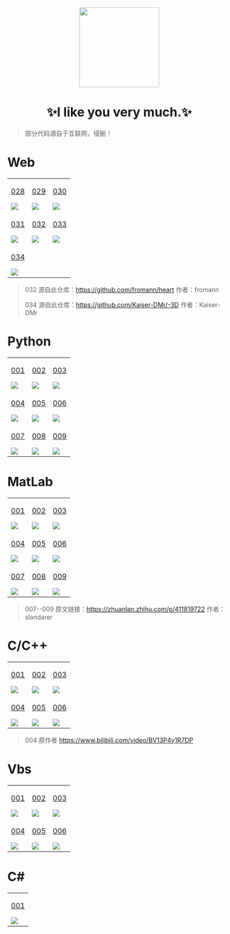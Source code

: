 <div align="center">
    <img  width=180 src="https://cdn.jsdelivr.net/gh/sun0225SUN/Awesome-Love-Code/assets/logo.png"/>
    <h1>✨I like you very much.✨</h1> 
</div>

> 部分代码源自于互联网，侵删！

# Web

<table align="center">
    <!-- 第十行 -->
    <tr>
    <td valign="top">
        <a target="_blank" href="https://C15043.github.io/-">
            <p align="center">028</p>
            <img src="https://cdn.jsdelivr.net/gh/sun0225SUN/Awesome-Love-Code/assets/img/web/028.jpg"/>
        </a>
    </td>
    <td valign="top">
        <a target="_blank" href="https://sun0225sun.github.io/Awesome-Love-Code/Web/029">
            <p align="center">029</p>
            <img src="https://cdn.jsdelivr.net/gh/sun0225SUN/Awesome-Love-Code/assets/img/web/029.jpg"/>
        </a>
    </td>
    <td valign="top">
        <a target="_blank" href="https://sun0225sun.github.io/Awesome-Love-Code/Web/030">
            <p align="center">030</p>
            <img src="https://cdn.jsdelivr.net/gh/sun0225SUN/Awesome-Love-Code/assets/img/web/030.jpg"/>
        </a>
    </td>
    </tr>
    <!-- 第十一行 -->
    <tr>
        <td valign="top">
        <a target="_blank" href="https://sun0225sun.github.io/Awesome-Love-Code/Web/031">
            <p align="center">031</p>
            <img src="https://cdn.jsdelivr.net/gh/sun0225SUN/Awesome-Love-Code/assets/img/web/031.png"/>
        </a>
    </td>
    <td valign="top">
        <a target="_blank" href="https://sun0225sun.github.io/Awesome-Love-Code/Web/032">
            <p align="center">032</p>
            <img src="https://cdn.jsdelivr.net/gh/sun0225SUN/Awesome-Love-Code/assets/img/web/032.png"/>
        </a>
    </td>
    <td valign="top">
        <a target="_blank" href="https://sun0225sun.github.io/Awesome-Love-Code/Web/033">
            <p align="center">033</p>
            <img src="https://cdn.jsdelivr.net/gh/sun0225SUN/Awesome-Love-Code/assets/img/web/033.png"/>
        </a>
    </td>
    </tr>
    <!-- 第十一行 -->
    <tr>
        <td valign="top">
        <a target="_blank" href="https://sun0225sun.github.io/Awesome-Love-Code/Web/034">
            <p align="center">034</p>
            <img src="https://cdn.jsdelivr.net/gh/sun0225SUN/Awesome-Love-Code/assets/img/web/034.png"/>
        </a>
    </td>
    </tr>
</table>

>  032 源自此仓库：https://github.com/fromann/heart  作者：fromann
> 
>  034 源自此仓库：https://github.com/Kaiser-DMr/-3D  作者：Kaiser-DMr

# Python

<table align="center">
    <!-- 第一行 -->
    <tr>
    <td valign="top">
        <a target="_blank" href="https://github.com/sun0225SUN/Awesome-Love-Code/tree/main/Python/001">
            <p align="center">001</p>
            <img src="https://cdn.jsdelivr.net/gh/sun0225SUN/Awesome-Love-Code/assets/img/python/001.jpg"/>
        </a>
    </td>
    <td valign="top">
        <a target="_blank" href="https://github.com/sun0225SUN/Awesome-Love-Code/tree/main/Python/002">
            <p align="center">002</p>
            <img src="https://cdn.jsdelivr.net/gh/sun0225SUN/Awesome-Love-Code/assets/img/python/002.jpg"/>
        </a>
    </td>
    <td valign="top">
        <a target="_blank" href="https://github.com/sun0225SUN/Awesome-Love-Code/tree/main/Python/003">
            <p align="center">003</p>
            <img src="https://cdn.jsdelivr.net/gh/sun0225SUN/Awesome-Love-Code/assets/img/python/003.jpg"/>
        </a>
    </td>
    </tr>
    <!-- 第二行 -->
    <tr>
    <td valign="top">
        <a target="_blank" href="https://github.com/sun0225SUN/Awesome-Love-Code/tree/main/Python/004">
            <p align="center">004</p>
            <img src="https://cdn.jsdelivr.net/gh/sun0225SUN/Awesome-Love-Code/assets/img/python/004.jpg"/>
        </a>
    </td>
    <td valign="top">
        <a target="_blank" href="https://github.com/sun0225SUN/Awesome-Love-Code/tree/main/Python/005">
            <p align="center">005</p>
            <img src="https://cdn.jsdelivr.net/gh/sun0225SUN/Awesome-Love-Code/assets/img/python/005.jpg"/>
        </a>
    </td>
    <td valign="top">
        <a target="_blank" href="https://github.com/sun0225SUN/Awesome-Love-Code/tree/main/Python/006">
            <p align="center">006</p>
            <img src="https://cdn.jsdelivr.net/gh/sun0225SUN/Awesome-Love-Code/assets/img/python/006.jpg"/>
        </a>
    </td>
    </tr>
    <!-- 第三行 -->
    <tr>
    <td valign="top">
        <a target="_blank" href="https://github.com/sun0225SUN/Awesome-Love-Code/tree/main/Python/007">
            <p align="center">007</p>
            <img src="https://cdn.jsdelivr.net/gh/sun0225SUN/Awesome-Love-Code/assets/img/python/007.jpg"/>
        </a>
    </td>
    <td valign="top">
        <a target="_blank" href="https://github.com/sun0225SUN/Awesome-Love-Code/tree/main/Python/008">
            <p align="center">008</p>
            <img src="https://cdn.jsdelivr.net/gh/sun0225SUN/Awesome-Love-Code/assets/img/python/008.png"/>
        </a>
    </td>
    <td valign="top">
        <a target="_blank" href="https://github.com/sun0225SUN/Awesome-Love-Code/tree/main/Python/009">
            <p align="center">009</p>
            <img src="https://cdn.jsdelivr.net/gh/sun0225SUN/Awesome-Love-Code/assets/img/python/009.png"/>
        </a>
    </td>
    </tr>
</table>

# MatLab


<table align="center">
    <!-- 第一行 -->
    <tr>
    <td valign="top">
        <a target="_blank" href="https://github.com/sun0225SUN/Awesome-Love-Code/tree/main/MatLab/001">
            <p align="center">001</p>
            <img src="https://cdn.jsdelivr.net/gh/sun0225SUN/Awesome-Love-Code/assets/img/matlab/001.jpg"/>
        </a>
    </td>
    <td valign="top">
        <a target="_blank" href="https://github.com/sun0225SUN/Awesome-Love-Code/tree/main/MatLab/002">
            <p align="center">002</p>
            <img src="https://cdn.jsdelivr.net/gh/sun0225SUN/Awesome-Love-Code/assets/img/matlab/002.gif"/>
        </a>
    </td>
    <td valign="top">
        <a target="_blank" href="https://github.com/sun0225SUN/Awesome-Love-Code/tree/main/MatLab/003">
            <p align="center">003</p>
            <img src="https://cdn.jsdelivr.net/gh/sun0225SUN/Awesome-Love-Code/assets/img/matlab/003.jpg"/>
        </a>
    </td>
    </tr>
    <!-- 第二行 -->
    <tr>
    <td valign="top">
        <a target="_blank" href="https://github.com/sun0225SUN/Awesome-Love-Code/tree/main/MatLab/004">
            <p align="center">004</p>
            <img src="https://cdn.jsdelivr.net/gh/sun0225SUN/Awesome-Love-Code/assets/img/matlab/004.jpg"/>
        </a>
    </td>
    <td valign="top">
        <a target="_blank" href="https://github.com/sun0225SUN/Awesome-Love-Code/tree/main/MatLab/005">
            <p align="center">005</p>
            <img src="https://cdn.jsdelivr.net/gh/sun0225SUN/Awesome-Love-Code/assets/img/matlab/005.jpg"/>
        </a>
    </td>
    <td valign="top">
        <a target="_blank" href="https://github.com/sun0225SUN/Awesome-Love-Code/tree/main/MatLab/006">
            <p align="center">006</p>
            <img src="https://cdn.jsdelivr.net/gh/sun0225SUN/Awesome-Love-Code/assets/img/matlab/006.jpg"/>
        </a>
    </td>
    </tr>
    <!-- 第三行 -->
    <tr>
    <td valign="top">
        <a target="_blank" href="https://github.com/sun0225SUN/Awesome-Love-Code/tree/main/MatLab/007">
            <p align="center">007</p>
            <img src="https://cdn.jsdelivr.net/gh/sun0225SUN/Awesome-Love-Code/assets/img/matlab/007.jpg"/>
        </a>
    </td>
    <td valign="top">
        <a target="_blank" href="https://github.com/sun0225SUN/Awesome-Love-Code/tree/main/MatLab/008">
            <p align="center">008</p>
            <img src="https://cdn.jsdelivr.net/gh/sun0225SUN/Awesome-Love-Code/assets/img/matlab/008.jpg"/>
        </a>
    </td>
    <td valign="top">
        <a target="_blank" href="https://github.com/sun0225SUN/Awesome-Love-Code/tree/main/MatLab/009">
            <p align="center">009</p>
            <img src="https://cdn.jsdelivr.net/gh/sun0225SUN/Awesome-Love-Code/assets/img/matlab/009.jpg"/>
        </a>
    </td>
    </tr>
</table>

> 007--009  原文链接：https://zhuanlan.zhihu.com/p/411819722  作者：slandarer

# C/C++

<table >
    <!-- 第一行 -->
    <tr>
    <td valign="top">
        <a target="_blank" href="https://github.com/sun0225SUN/Awesome-Love-Code/tree/main/C/001">
            <p align="center">001</p>
            <img src="https://cdn.jsdelivr.net/gh/sun0225SUN/Awesome-Love-Code/assets/img/c/001.png"/>
        </a>
    </td>
    <td valign="top">
        <a target="_blank" href="https://github.com/sun0225SUN/Awesome-Love-Code/tree/main/C/002">
            <p align="center">002</p>
            <img src="https://cdn.jsdelivr.net/gh/sun0225SUN/Awesome-Love-Code/assets/img/c/002.png"/>
        </a>
    </td>
    <td valign="top">
        <a target="_blank" href="https://github.com/sun0225SUN/Awesome-Love-Code/tree/main/C/003">
            <p align="center">003</p>
            <img src="https://cdn.jsdelivr.net/gh/sun0225SUN/Awesome-Love-Code/assets/img/c/003.png"/>
        </a>
    </td>
    </tr>
    <!-- 第二行 -->
    <tr>
    <td valign="top">
        <a target="_blank" href="https://github.com/sun0225SUN/C-Love-Code">
            <p align="center">004</p>
            <img src="https://cdn.jsdelivr.net/gh/sun0225SUN/Awesome-Love-Code/assets/img/c/004.png"/>
        </a>
    </td>
    <td valign="top">
        <a target="_blank" href="https://github.com/sun0225SUN/C-Meteor-Shower">
            <p align="center">005</p>
            <img src="https://cdn.jsdelivr.net/gh/sun0225SUN/Awesome-Love-Code/assets/img/c/005.png"/>
        </a>
    </td>
    <td valign="top">
        <a target="_blank" href="https://github.com/sun0225SUN/C-Fireworks-Code">
            <p align="center">006</p>
            <img src="https://cdn.jsdelivr.net/gh/sun0225SUN/Awesome-Love-Code/assets/img/c/006.png"/>
        </a>
    </td>
    </tr>
</table>

> 004 原作者 https://www.bilibili.com/video/BV13P4y1R7DP

# Vbs

<table >
    <!-- 第一行 -->
    <tr>
    <td valign="top">
        <a target="_blank" href="https://github.com/sun0225SUN/Awesome-Love-Code/tree/main/Vbs/001">
            <p align="center">001</p>
            <img src="https://cdn.jsdelivr.net/gh/sun0225SUN/Awesome-Love-Code/assets/img/vbs/001.gif"/>
        </a>
    </td>
    <td valign="top">
        <a target="_blank" href="https://github.com/sun0225SUN/Awesome-Love-Code/tree/main/Vbs/002">
            <p align="center">002</p>
            <img src="https://cdn.jsdelivr.net/gh/sun0225SUN/Awesome-Love-Code/assets/img/vbs/002.gif"/>
        </a>
    </td>
    <td valign="top">
        <a target="_blank" href="https://github.com/sun0225SUN/Awesome-Love-Code/tree/main/Vbs/003">
            <p align="center">003</p>
            <img src="https://cdn.jsdelivr.net/gh/sun0225SUN/Awesome-Love-Code/assets/img/vbs/003.gif"/>
        </a>
    </td>
    </tr>
    <!-- 第二行 -->
    <tr>
    <td valign="top">
        <a target="_blank" href="https://github.com/sun0225SUN/Awesome-Love-Code/tree/main/Vbs/004">
            <p align="center">004</p>
            <img src="https://cdn.jsdelivr.net/gh/sun0225SUN/Awesome-Love-Code/assets/img/vbs/004.gif"/>
        </a>
    </td>
    <td valign="top">
        <a target="_blank" href="https://github.com/sun0225SUN/Awesome-Love-Code/tree/main/Vbs/005">
            <p align="center">005</p>
            <img src="https://cdn.jsdelivr.net/gh/sun0225SUN/Awesome-Love-Code/assets/img/vbs/005.gif"/>
        </a>
    </td>
    <td valign="top">
        <a target="_blank" href="https://github.com/sun0225SUN/Awesome-Love-Code/tree/main/Vbs/006">
            <p align="center">006</p>
            <img src="https://cdn.jsdelivr.net/gh/sun0225SUN/Awesome-Love-Code/assets/img/vbs/006.png"/>
        </a>
    </td>
    </tr>
</table>

# C#

<table align="center">
    <!-- 第一行 -->
    <tr>
    <td valign="top">
        <a target="_blank" href="https://github.com/sun0225SUN/Be-My-Girlfriend">
            <p align="center">001</p>
            <img src="https://cdn.jsdelivr.net/gh/sun0225SUN/Awesome-Love-Code/assets/img/csharp/001.gif"/>
        </a>
    </td>
    </tr>
</table>
